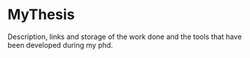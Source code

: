 MyThesis
========

Description, links and storage of the work done and the tools that have been developed during my phd.

